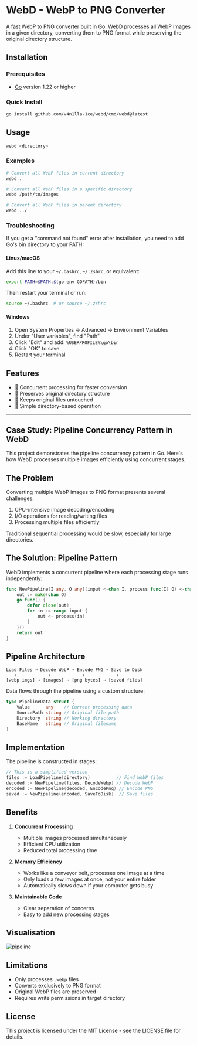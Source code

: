 # WebD - WebP to PNG Converter

A fast WebP to PNG converter built in Go. WebD processes all WebP images in a given directory, converting them to PNG format while preserving the original directory structure.

## Installation

### Prerequisites
- [Go](https://golang.org/doc/install) version 1.22 or higher

### Quick Install
```bash
go install github.com/v4n1lla-1ce/webd/cmd/webd@latest
```

## Usage
```bash
webd <directory>
```

### Examples
```bash
# Convert all WebP files in current directory
webd .

# Convert all WebP files in a specific directory
webd /path/to/images

# Convert all WebP files in parent directory
webd ../
```

### Troubleshooting

If you get a "command not found" error after installation, you need to add Go's bin directory to your PATH:

#### Linux/macOS
Add this line to your `~/.bashrc`, `~/.zshrc`, or equivalent:
```bash
export PATH=$PATH:$(go env GOPATH)/bin
```
Then restart your terminal or run:
```bash
source ~/.bashrc  # or source ~/.zshrc
```

#### Windows
1. Open System Properties → Advanced → Environment Variables
2. Under "User variables", find "Path"
3. Click "Edit" and add: `%USERPROFILE%\go\bin`
4. Click "OK" to save
5. Restart your terminal

## Features

- 🚀 Concurrent processing for faster conversion
- 🎯 Preserves original directory structure
- 💾 Keeps original files untouched
- 📁 Simple directory-based operation

---

## Case Study: Pipeline Concurrency Pattern in WebD

This project demonstrates the pipeline concurrency pattern in Go. Here's how WebD processes multiple images efficiently using concurrent stages.

## The Problem

Converting multiple WebP images to PNG format presents several challenges:

1. CPU-intensive image decoding/encoding
2. I/O operations for reading/writing files
3. Processing multiple files efficiently

Traditional sequential processing would be slow, especially for large directories.

## The Solution: Pipeline Pattern

WebD implements a concurrent pipeline where each processing stage runs independently:

```go
func NewPipeline[I any, O any](input <-chan I, process func(I) O) <-chan O {
    out := make(chan O)
    go func() {
        defer close(out)
        for in := range input {
            out <- process(in)
        }
    }()
    return out
}
```

## Pipeline Architecture

```
Load Files → Decode WebP → Encode PNG → Save to Disk
   ↓            ↓            ↓            ↓
[webp imgs] → [images] → [png bytes] → [saved files]
```

Data flows through the pipeline using a custom structure:

```go
type PipelineData struct {
    Value      any    // Current processing data
    SourcePath string // Original file path
    Directory  string // Working directory
    BaseName   string // Original filename
}
```

## Implementation

The pipeline is constructed in stages:

```go
// This is a simplified version
files := LoadPipeline(directory)          // Find WebP files
decoded := NewPipeline(files, DecodeWebp) // Decode WebP
encoded := NewPipeline(decoded, EncodePng) // Encode PNG
saved := NewPipeline(encoded, SaveToDisk)  // Save files
```

## Benefits

1. **Concurrent Processing**

   - Multiple images processed simultaneously
   - Efficient CPU utilization
   - Reduced total processing time

2. **Memory Efficiency**

   - Works like a conveyor belt, processes one image at a time
   - Only loads a few images at once, not your entire folder
   - Automatically slows down if your computer gets busy

3. **Maintainable Code**
   - Clear separation of concerns
   - Easy to add new processing stages
  
## Visualisation

![pipeline](https://github.com/user-attachments/assets/95d7011a-b7bf-4ee8-8919-5e9af506a768)

## Limitations

- Only processes `.webp` files
- Converts exclusively to PNG format
- Original WebP files are preserved
- Requires write permissions in target directory

## License

This project is licensed under the MIT License - see the [LICENSE](LICENSE) file for details.
